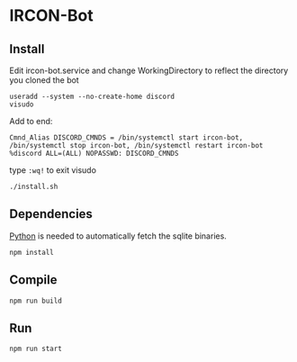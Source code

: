 # IRCON-Bot

## Install
Edit ircon-bot.service and change WorkingDirectory to reflect the directory you cloned the bot
```
useradd --system --no-create-home discord
visudo
```
Add to end:
```
Cmnd_Alias DISCORD_CMNDS = /bin/systemctl start ircon-bot, /bin/systemctl stop ircon-bot, /bin/systemctl restart ircon-bot
%discord ALL=(ALL) NOPASSWD: DISCORD_CMNDS
```
type `:wq!` to exit visudo
```
./install.sh
```

## Dependencies
[Python](https://www.python.org/) is needed to automatically fetch the sqlite binaries.

```
npm install
```

## Compile
```
npm run build
```

## Run 
```
npm run start
```
